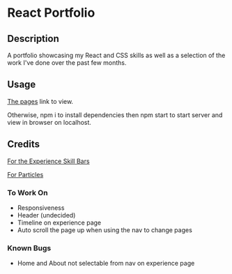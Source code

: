 # React Portfolio

## Description

A portfolio showcasing my React and CSS skills as well as a selection of the work I've done over the past few months.

## Usage

[The pages](https://jthornex.github.io/React-Portfolio/) link to view.

Otherwise, npm i to install dependencies then npm start to start server and view in browser on localhost.

## Credits

[For the Experience Skill Bars](https://www.npmjs.com/package/react-skills)

[For Particles](https://github.com/matteobruni/tsparticles)

### To Work On

- Responsiveness
- Header (undecided)
- Timeline on experience page
- Auto scroll the page up when using the nav to change pages

### Known Bugs
* Home and About not selectable from nav on experience page
